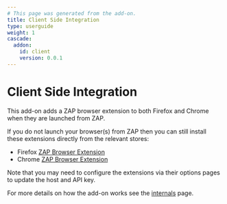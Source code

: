 ```yaml
---
# This page was generated from the add-on.
title: Client Side Integration
type: userguide
weight: 1
cascade:
  addon:
    id: client
    version: 0.0.1
---
```


# Client Side Integration

This add-on adds a ZAP browser extension to both Firefox and Chrome when they are launched from ZAP.

If you do not launch your browser(s) from ZAP then you can still install these extensions directly from the relevant stores:

* Firefox [ZAP Browser Extension](https://addons.mozilla.org/en-GB/firefox/addon/zap-browser-extension)
* Chrome [ZAP Browser Extension](https://chrome.google.com/webstore/detail/zap-browser-extension/oeadiegekjdlhpooeidmimgnmbfllehp)

Note that you may need to configure the extensions via their options pages to update the host and API key.

For more details on how the add-on works see the [internals](/docs/desktop/addons/client-side-integration/internals/) page.
